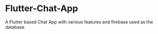 # Flutter-Chat-App
A Flutter based Chat App with various features and firebase used as the database.
